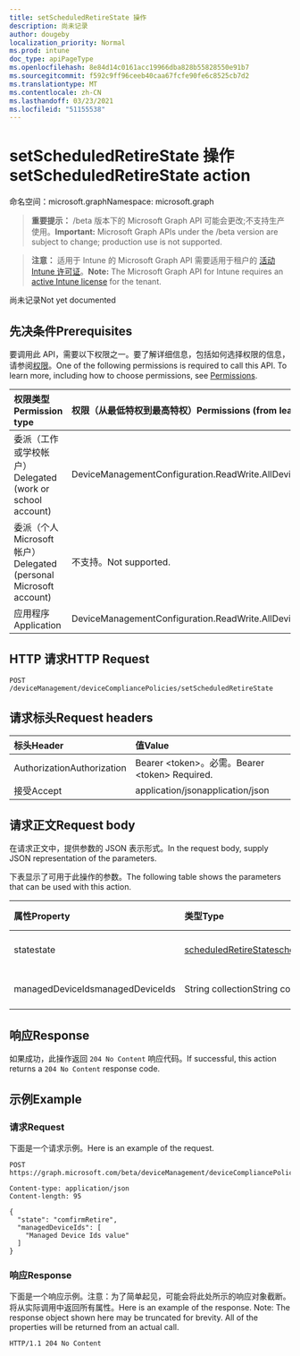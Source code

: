 ```yaml
---
title: setScheduledRetireState 操作
description: 尚未记录
author: dougeby
localization_priority: Normal
ms.prod: intune
doc_type: apiPageType
ms.openlocfilehash: 8e84d14c0161acc19966dba828b55828550e91b7
ms.sourcegitcommit: f592c9ff96ceeb40caa67fcfe90fe6c8525cb7d2
ms.translationtype: MT
ms.contentlocale: zh-CN
ms.lasthandoff: 03/23/2021
ms.locfileid: "51155538"
---
```

# <a name="setscheduledretirestate-action"></a><span data-ttu-id="67daf-103">setScheduledRetireState 操作</span><span class="sxs-lookup"><span data-stu-id="67daf-103">setScheduledRetireState action</span></span>

<span data-ttu-id="67daf-104">命名空间：microsoft.graph</span><span class="sxs-lookup"><span data-stu-id="67daf-104">Namespace: microsoft.graph</span></span>

> <span data-ttu-id="67daf-105">**重要提示：** /beta 版本下的 Microsoft Graph API 可能会更改;不支持生产使用。</span><span class="sxs-lookup"><span data-stu-id="67daf-105">**Important:** Microsoft Graph APIs under the /beta version are subject to change; production use is not supported.</span></span>

> <span data-ttu-id="67daf-106">**注意：** 适用于 Intune 的 Microsoft Graph API 需要适用于租户的 [活动 Intune 许可证](https://go.microsoft.com/fwlink/?linkid=839381)。</span><span class="sxs-lookup"><span data-stu-id="67daf-106">**Note:** The Microsoft Graph API for Intune requires an [active Intune license](https://go.microsoft.com/fwlink/?linkid=839381) for the tenant.</span></span>

<span data-ttu-id="67daf-107">尚未记录</span><span class="sxs-lookup"><span data-stu-id="67daf-107">Not yet documented</span></span>

## <a name="prerequisites"></a><span data-ttu-id="67daf-108">先决条件</span><span class="sxs-lookup"><span data-stu-id="67daf-108">Prerequisites</span></span>
<span data-ttu-id="67daf-p101">要调用此 API，需要以下权限之一。要了解详细信息，包括如何选择权限的信息，请参阅[权限](/graph/permissions-reference)。</span><span class="sxs-lookup"><span data-stu-id="67daf-p101">One of the following permissions is required to call this API. To learn more, including how to choose permissions, see [Permissions](/graph/permissions-reference).</span></span>

|<span data-ttu-id="67daf-111">权限类型</span><span class="sxs-lookup"><span data-stu-id="67daf-111">Permission type</span></span>|<span data-ttu-id="67daf-112">权限（从最低特权到最高特权）</span><span class="sxs-lookup"><span data-stu-id="67daf-112">Permissions (from least to most privileged)</span></span>|
|:---|:---|
|<span data-ttu-id="67daf-113">委派（工作或学校帐户）</span><span class="sxs-lookup"><span data-stu-id="67daf-113">Delegated (work or school account)</span></span>|<span data-ttu-id="67daf-114">DeviceManagementConfiguration.ReadWrite.All</span><span class="sxs-lookup"><span data-stu-id="67daf-114">DeviceManagementConfiguration.ReadWrite.All</span></span>|
|<span data-ttu-id="67daf-115">委派（个人 Microsoft 帐户）</span><span class="sxs-lookup"><span data-stu-id="67daf-115">Delegated (personal Microsoft account)</span></span>|<span data-ttu-id="67daf-116">不支持。</span><span class="sxs-lookup"><span data-stu-id="67daf-116">Not supported.</span></span>|
|<span data-ttu-id="67daf-117">应用程序</span><span class="sxs-lookup"><span data-stu-id="67daf-117">Application</span></span>|<span data-ttu-id="67daf-118">DeviceManagementConfiguration.ReadWrite.All</span><span class="sxs-lookup"><span data-stu-id="67daf-118">DeviceManagementConfiguration.ReadWrite.All</span></span>|

## <a name="http-request"></a><span data-ttu-id="67daf-119">HTTP 请求</span><span class="sxs-lookup"><span data-stu-id="67daf-119">HTTP Request</span></span>
<!-- {
  "blockType": "ignored"
}
-->
``` http
POST /deviceManagement/deviceCompliancePolicies/setScheduledRetireState
```

## <a name="request-headers"></a><span data-ttu-id="67daf-120">请求标头</span><span class="sxs-lookup"><span data-stu-id="67daf-120">Request headers</span></span>
|<span data-ttu-id="67daf-121">标头</span><span class="sxs-lookup"><span data-stu-id="67daf-121">Header</span></span>|<span data-ttu-id="67daf-122">值</span><span class="sxs-lookup"><span data-stu-id="67daf-122">Value</span></span>|
|:---|:---|
|<span data-ttu-id="67daf-123">Authorization</span><span class="sxs-lookup"><span data-stu-id="67daf-123">Authorization</span></span>|<span data-ttu-id="67daf-124">Bearer &lt;token&gt;。必需。</span><span class="sxs-lookup"><span data-stu-id="67daf-124">Bearer &lt;token&gt; Required.</span></span>|
|<span data-ttu-id="67daf-125">接受</span><span class="sxs-lookup"><span data-stu-id="67daf-125">Accept</span></span>|<span data-ttu-id="67daf-126">application/json</span><span class="sxs-lookup"><span data-stu-id="67daf-126">application/json</span></span>|

## <a name="request-body"></a><span data-ttu-id="67daf-127">请求正文</span><span class="sxs-lookup"><span data-stu-id="67daf-127">Request body</span></span>
<span data-ttu-id="67daf-128">在请求正文中，提供参数的 JSON 表示形式。</span><span class="sxs-lookup"><span data-stu-id="67daf-128">In the request body, supply JSON representation of the parameters.</span></span>

<span data-ttu-id="67daf-129">下表显示了可用于此操作的参数。</span><span class="sxs-lookup"><span data-stu-id="67daf-129">The following table shows the parameters that can be used with this action.</span></span>

|<span data-ttu-id="67daf-130">属性</span><span class="sxs-lookup"><span data-stu-id="67daf-130">Property</span></span>|<span data-ttu-id="67daf-131">类型</span><span class="sxs-lookup"><span data-stu-id="67daf-131">Type</span></span>|<span data-ttu-id="67daf-132">说明</span><span class="sxs-lookup"><span data-stu-id="67daf-132">Description</span></span>|
|:---|:---|:---|
|<span data-ttu-id="67daf-133">state</span><span class="sxs-lookup"><span data-stu-id="67daf-133">state</span></span>|[<span data-ttu-id="67daf-134">scheduledRetireState</span><span class="sxs-lookup"><span data-stu-id="67daf-134">scheduledRetireState</span></span>](../resources/intune-deviceconfig-scheduledretirestate.md)|<span data-ttu-id="67daf-135">尚未记录</span><span class="sxs-lookup"><span data-stu-id="67daf-135">Not yet documented</span></span>|
|<span data-ttu-id="67daf-136">managedDeviceIds</span><span class="sxs-lookup"><span data-stu-id="67daf-136">managedDeviceIds</span></span>|<span data-ttu-id="67daf-137">String collection</span><span class="sxs-lookup"><span data-stu-id="67daf-137">String collection</span></span>|<span data-ttu-id="67daf-138">尚未记录</span><span class="sxs-lookup"><span data-stu-id="67daf-138">Not yet documented</span></span>|



## <a name="response"></a><span data-ttu-id="67daf-139">响应</span><span class="sxs-lookup"><span data-stu-id="67daf-139">Response</span></span>
<span data-ttu-id="67daf-140">如果成功，此操作返回 `204 No Content` 响应代码。</span><span class="sxs-lookup"><span data-stu-id="67daf-140">If successful, this action returns a `204 No Content` response code.</span></span>

## <a name="example"></a><span data-ttu-id="67daf-141">示例</span><span class="sxs-lookup"><span data-stu-id="67daf-141">Example</span></span>

### <a name="request"></a><span data-ttu-id="67daf-142">请求</span><span class="sxs-lookup"><span data-stu-id="67daf-142">Request</span></span>
<span data-ttu-id="67daf-143">下面是一个请求示例。</span><span class="sxs-lookup"><span data-stu-id="67daf-143">Here is an example of the request.</span></span>
``` http
POST https://graph.microsoft.com/beta/deviceManagement/deviceCompliancePolicies/setScheduledRetireState

Content-type: application/json
Content-length: 95

{
  "state": "comfirmRetire",
  "managedDeviceIds": [
    "Managed Device Ids value"
  ]
}
```

### <a name="response"></a><span data-ttu-id="67daf-144">响应</span><span class="sxs-lookup"><span data-stu-id="67daf-144">Response</span></span>
<span data-ttu-id="67daf-p102">下面是一个响应示例。注意：为了简单起见，可能会将此处所示的响应对象截断。将从实际调用中返回所有属性。</span><span class="sxs-lookup"><span data-stu-id="67daf-p102">Here is an example of the response. Note: The response object shown here may be truncated for brevity. All of the properties will be returned from an actual call.</span></span>
``` http
HTTP/1.1 204 No Content
```




